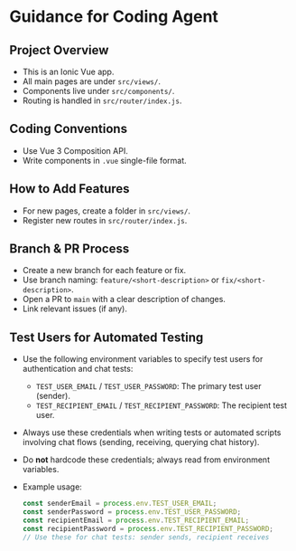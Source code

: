 # Guidance for Coding Agent

## Project Overview
- This is an Ionic Vue app.
- All main pages are under `src/views/`.
- Components live under `src/components/`.
- Routing is handled in `src/router/index.js`.

## Coding Conventions
- Use Vue 3 Composition API.
- Write components in `.vue` single-file format.

## How to Add Features
- For new pages, create a folder in `src/views/`.
- Register new routes in `src/router/index.js`.

## Branch & PR Process
- Create a new branch for each feature or fix.
- Use branch naming: `feature/<short-description>` or `fix/<short-description>`.
- Open a PR to `main` with a clear description of changes.
- Link relevant issues (if any).

## Test Users for Automated Testing

- Use the following environment variables to specify test users for authentication and chat tests:
  - `TEST_USER_EMAIL` / `TEST_USER_PASSWORD`: The primary test user (sender).
  - `TEST_RECIPIENT_EMAIL` / `TEST_RECIPIENT_PASSWORD`: The recipient test user.
- Always use these credentials when writing tests or automated scripts involving chat flows (sending, receiving, querying chat history).
- Do **not** hardcode these credentials; always read from environment variables.
- Example usage:

  ```js
  const senderEmail = process.env.TEST_USER_EMAIL;
  const senderPassword = process.env.TEST_USER_PASSWORD;
  const recipientEmail = process.env.TEST_RECIPIENT_EMAIL;
  const recipientPassword = process.env.TEST_RECIPIENT_PASSWORD;
  // Use these for chat tests: sender sends, recipient receives
  ```
